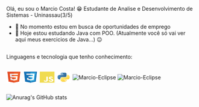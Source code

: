 Olá, eu sou o Marcio Costa! 😁 Estudante de Analise e Desenvolvimento de Sistemas - Uninassau(3/5)
- 🔭 No momento estou em busca de oportunidades de emprego
- 🌱 Hoje estou estudando Java com POO. (Atualmente você só vai ver aqui meus exercicios de Java...) 😉
##
Linguagens e tecnologia que tenho conhecimento:
<div style="display: inline_block"><br>
  <img align="center" alt="Marcio-HTML" height="30" width="40" src="https://raw.githubusercontent.com/devicons/devicon/master/icons/html5/html5-original.svg">
  <img align="center" alt="Marcio-CSS" height="30" width="40" src="https://raw.githubusercontent.com/devicons/devicon/master/icons/css3/css3-original.svg">
  <img align="center" alt="Marcio-Js" height="30" width="40" src="https://raw.githubusercontent.com/devicons/devicon/master/icons/javascript/javascript-plain.svg">
  <img align="center" alt="Marcio-Python" height="30" width="40" src="https://raw.githubusercontent.com/devicons/devicon/master/icons/python/python-original.svg">
  <img align="center" alt="Marcio-Eclipse" height="40" width="70" src="https://img.shields.io/badge/Eclipse-2C2255?style=for-the-badge&logo=eclipse&logoColor=white">
  <img align="center" alt="Marcio-Eclipse" height="40" width="80" src="https://img.shields.io/badge/MySQL-005C84?style=for-the-badge&logo=mysql&logoColor=white">

  
</div>

##

![Anurag's GitHub stats](https://github-readme-stats.vercel.app/api?username=MarcioCosta013&show_icons=true&theme=codeSTACKr)
